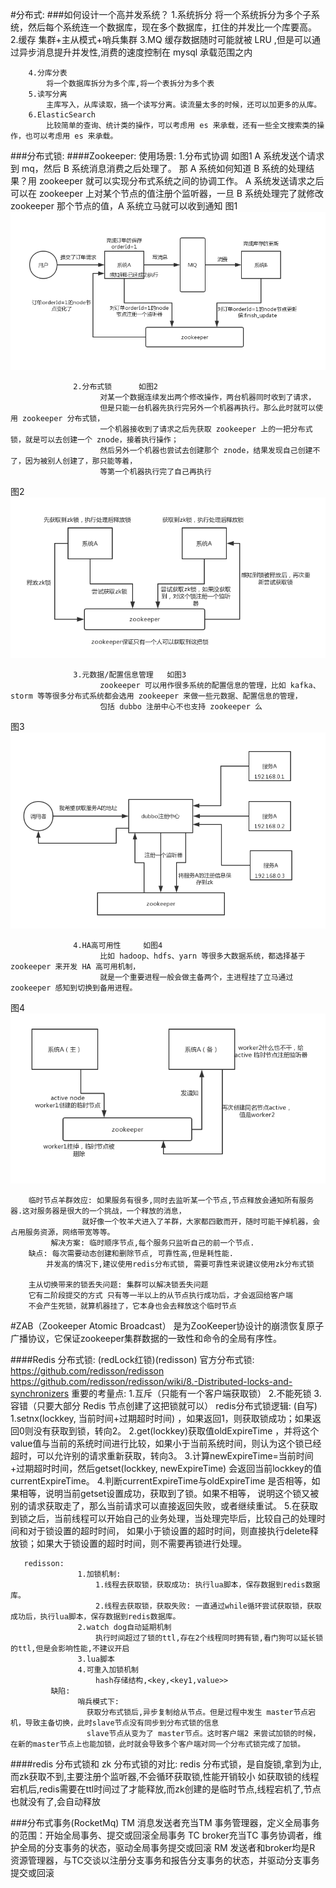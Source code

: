 #分布式:
   ###如何设计一个高并发系统？
        1.系统拆分
            将一个系统拆分为多个子系统，然后每个系统连一个数据库，现在多个数据库，扛住的并发比一个库要高。
        2.缓存
            集群+主从模式+哨兵集群
        3.MQ
            缓存数据随时可能就被 LRU ,但是可以通过异步消息提升并发性,消费的速度控制在 mysql 承载范围之内
            
        4.分库分表
            将一个数据库拆分为多个库,将一个表拆分为多个表
        5.读写分离
            主库写入，从库读取，搞一个读写分离。读流量太多的时候，还可以加更多的从库。
        6.ElasticSearch
            比较简单的查询、统计类的操作，可以考虑用 es 来承载，还有一些全文搜索类的操作，也可以考虑用 es 来承载。
   ###分布式锁:
   ####Zookeeper:
        使用场景: 1.分布式协调    如图1
                        A 系统发送个请求到 mq，然后 B 系统消息消费之后处理了。
                        那 A 系统如何知道 B 系统的处理结果？用 zookeeper 就可以实现分布式系统之间的协调工作。
                        A 系统发送请求之后可以在 zookeeper 上对某个节点的值注册个监听器，一旦 B 系统处理完了就修改 zookeeper 那个节点的值，A 系统立马就可以收到通知
   图1![](document/resource/分布式协调.png)
   
                  2.分布式锁      如图2
                        对某一个数据连续发出两个修改操作，两台机器同时收到了请求，
                        但是只能一台机器先执行完另外一个机器再执行。那么此时就可以使用 zookeeper 分布式锁，
                        一个机器接收到了请求之后先获取 zookeeper 上的一把分布式锁，就是可以去创建一个 znode，接着执行操作；
                        然后另外一个机器也尝试去创建那个 znode，结果发现自己创建不了，因为被别人创建了，那只能等着，
                        等第一个机器执行完了自己再执行
   图2![](document/resource/分布式锁.png)
               
                  3.元数据/配置信息管理   如图3
                        zookeeper 可以用作很多系统的配置信息的管理，比如 kafka、storm 等等很多分布式系统都会选用 zookeeper 来做一些元数据、配置信息的管理，
                        包括 dubbo 注册中心不也支持 zookeeper 么
   图3![](document/resource/zookeeper注册中心.png)
    
                  4.HA高可用性     如图4
                        比如 hadoop、hdfs、yarn 等很多大数据系统，都选择基于 zookeeper 来开发 HA 高可用机制，
                        就是一个重要进程一般会做主备两个，主进程挂了立马通过 zookeeper 感知到切换到备用进程。
   图4![](document/resource/HA高可用性.png)   
            
        临时节点羊群效应: 如果服务有很多,同时去监听某一个节点,节点释放会通知所有服务器.这对服务器是很大的一个挑战，一个释放的消息，
                    就好像一个牧羊犬进入了羊群，大家都四散而开，随时可能干掉机器，会占用服务资源，网络带宽等等。
             解决方案: 临时顺序节点,每个服务只监听自己的前一个节点.
        缺点: 每次需要动态创建和删除节点, 可靠性高,但是耗性能.
            并发高的情况下,建议使用redis分布式锁, 需要可靠性来说建议使用zk分布式锁
        
        主从切换带来的锁丢失问题: 集群可以解决锁丢失问题
        它有二阶段提交的方式 只有等一半以上的从节点执行成功后，才会返回给客户端
        不会产生死锁，就算机器挂了，它本身也会去释放这个临时节点
        
   #ZAB（Zookeeper Atomic Broadcast）
       是为ZooKeeper协设计的崩溃恢复原子广播协议，它保证zookeeper集群数据的一致性和命令的全局有序性。
       
   
   ####Redis 分布式锁: (redLock红锁)(redisson)
       官方分布式锁: https://github.com/redisson/redisson
                     https://github.com/redisson/redisson/wiki/8.-Distributed-locks-and-synchronizers
       重要的考量点:
                   1.互斥（只能有一个客户端获取锁）
                   2.不能死锁
                   3.容错（只要大部分 Redis 节点创建了这把锁就可以）
       redis分布式锁逻辑: (自写)
                   1.setnx(lockkey, 当前时间+过期超时时间) ，如果返回1，则获取锁成功；如果返回0则没有获取到锁，转向2。
                   2.get(lockkey)获取值oldExpireTime ，并将这个value值与当前的系统时间进行比较，如果小于当前系统时间，则认为这个锁已经超时，可以允许别的请求重新获取，转向3。
                   3.计算newExpireTime=当前时间+过期超时时间，然后getset(lockkey, newExpireTime) 会返回当前lockkey的值currentExpireTime。
                   4.判断currentExpireTime与oldExpireTime 是否相等，如果相等，说明当前getset设置成功，获取到了锁。如果不相等，
                       说明这个锁又被别的请求获取走了，那么当前请求可以直接返回失败，或者继续重试。
                   5.在获取到锁之后，当前线程可以开始自己的业务处理，当处理完毕后，比较自己的处理时间和对于锁设置的超时时间，
                       如果小于锁设置的超时时间，则直接执行delete释放锁；如果大于锁设置的超时时间，则不需要再锁进行处理。
                       
       redisson: 
                   1.加锁机制:
                       1.线程去获取锁，获取成功: 执行lua脚本，保存数据到redis数据库。
                       2.线程去获取锁，获取失败: 一直通过while循环尝试获取锁，获取成功后，执行lua脚本，保存数据到redis数据库。
                   2.watch dog自动延期机制
                       执行时间超过了锁的ttl,存在2个线程同时拥有锁,看门狗可以延长锁的ttl,但是会影响性能,不建议开启
                   3.lua脚本
                   4.可重入加锁机制
                       hash存储结构,<key,<key1,value>>  
             缺陷:
                   哨兵模式下:
                     获取分布式锁后,异步复制给从节点。但是过程中发生 master节点宕机，导致主备切换，此时slave节点没有同步到分布式锁的信息
                     slave节点从变为了 master节点。这时客户端2 来尝试加锁的时候，在新的master节点上也能加锁，此时就会导致多个客户端对同一个分布式锁完成了加锁。
                       
   ####redis 分布式锁和 zk 分布式锁的对比:
       redis 分布式锁，是自旋锁,拿到为止,而zk获取不到,主要注册个监听器,不会循环获取锁,性能开销较小
       如获取锁的线程宕机后,redis需要在ttl时间过了才能释放,而zk创建的是临时节点,线程宕机了,节点也就没有了,会自动释放

   ###分布式事务(RocketMq)
         TM 消息发送者充当TM  事务管理器，定义全局事务的范围：开始全局事务、提交或回滚全局事务
         TC broker充当TC 事务协调者，维护全局的分支事务的状态，驱动全局事务提交或回滚
         RM 发送者和broker均是R 资源管理器，与TC交谈以注册分支事务和报告分支事务的状态，并驱动分支事务提交或回滚
       
